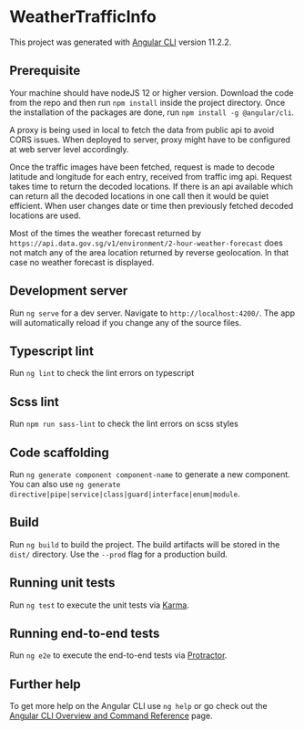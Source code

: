 # WeatherTrafficInfo

This project was generated with [Angular CLI](https://github.com/angular/angular-cli) version 11.2.2.

## Prerequisite
Your machine should have nodeJS 12 or higher version.
Download the code from the repo and then run `npm install` inside the project directory.
Once the installation of the packages are done, run `npm install -g @angular/cli`.

A proxy is being used in local to fetch the data from public api to avoid CORS issues. When deployed to server, proxy might have to be configured at web server level accordingly.

Once the traffic images have been fetched, request is made to decode latitude and longitude for each entry, received from traffic img api. Request takes time to return the decoded locations. If there is an api available which can return all the decoded locations in one call then it would be quiet efficient. 
When user changes date or time then previously fetched decoded locations are used.

Most of the times the weather forecast returned by `https://api.data.gov.sg/v1/environment/2-hour-weather-forecast` does not match any of the area location returned by reverse geolocation. In that case no weather forecast is displayed.

## Development server

Run `ng serve` for a dev server. Navigate to `http://localhost:4200/`. The app will automatically reload if you change any of the source files.

## Typescript lint

Run `ng lint` to check the lint errors on typescript

## Scss lint

Run `npm run sass-lint` to check the lint errors on scss styles

## Code scaffolding

Run `ng generate component component-name` to generate a new component. You can also use `ng generate directive|pipe|service|class|guard|interface|enum|module`.

## Build

Run `ng build` to build the project. The build artifacts will be stored in the `dist/` directory. Use the `--prod` flag for a production build.

## Running unit tests

Run `ng test` to execute the unit tests via [Karma](https://karma-runner.github.io).

## Running end-to-end tests

Run `ng e2e` to execute the end-to-end tests via [Protractor](http://www.protractortest.org/).

## Further help

To get more help on the Angular CLI use `ng help` or go check out the [Angular CLI Overview and Command Reference](https://angular.io/cli) page.
